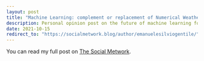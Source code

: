 ```yaml
---
layout: post
title: "Machine Learning: complement or replacement of Numerical Weather Prediction?"
description: Personal opinion post on the future of machine learning for weather prediction.
date: 2021-10-15
redirect_to: "https://socialmetwork.blog/author/emanuelesilviogentile/"
---
```


You can read my full post on [The Social Metwork](https://socialmetwork.blog/author/emanuelesilviogentile/).
